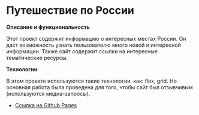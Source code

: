 # Путешествие по России


**Описание и функциональность**

Этот проект содержит информацию о интересных местах России. Он даст возможность узнать пользователю много новой и интересной информации. Также сайт содержит ссылки на интересные тематические ресурсы.

**Технологии**

В этом проекте используются такие технологии, как: flex, grid. Но основная работа была проведена для того, чтобы сайт был отзывчивым (используются медиа-запросы).

* [Ссылка на Github Pages](https://yungpluxury.github.io/russian-travel/)


